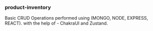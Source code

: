 ### product-inventory
Basic CRUD Operations performed using (MONGO, NODE, EXPRESS, REACT). 
with the help of - ChakraUI and Zustand.

